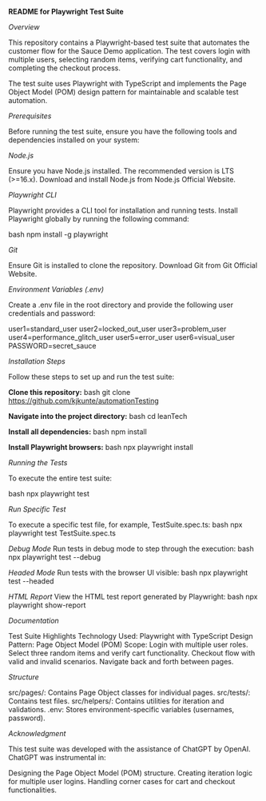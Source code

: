 **README for Playwright Test Suite**

_Overview_

This repository contains a Playwright-based test suite that automates the customer flow for the Sauce Demo application. The test covers login with multiple users, selecting random items, verifying cart functionality, and completing the checkout process.

The test suite uses Playwright with TypeScript and implements the Page Object Model (POM) design pattern for maintainable and scalable test automation.

_Prerequisites_

Before running the test suite, ensure you have the following tools and dependencies installed on your system:

_Node.js_

Ensure you have Node.js installed. The recommended version is LTS (>=16.x).
Download and install Node.js from Node.js Official Website.

_Playwright CLI_

Playwright provides a CLI tool for installation and running tests.
Install Playwright globally by running the following command:

bash
npm install -g playwright

_Git_

Ensure Git is installed to clone the repository.
Download Git from Git Official Website.

_Environment Variables (.env)_

Create a .env file in the root directory and provide the following user credentials and password:

user1=standard_user
user2=locked_out_user
user3=problem_user
user4=performance_glitch_user
user5=error_user
user6=visual_user
PASSWORD=secret_sauce

_Installation Steps_

Follow these steps to set up and run the test suite:

**Clone this repository:**
bash
git clone https://github.com/kjkunte/automationTesting

**Navigate into the project directory:**
bash
cd leanTech

**Install all dependencies:**
bash
npm install

**Install Playwright browsers:**
bash
npx playwright install

_Running the Tests_

To execute the entire test suite:

bash
npx playwright test

_Run Specific Test_

To execute a specific test file, for example, TestSuite.spec.ts:
bash
npx playwright test TestSuite.spec.ts

_Debug Mode_
Run tests in debug mode to step through the execution:
bash
npx playwright test --debug

_Headed Mode_
Run tests with the browser UI visible:
bash
npx playwright test --headed

_HTML Report_
View the HTML test report generated by Playwright:
bash
npx playwright show-report


_Documentation_

Test Suite Highlights
Technology Used: Playwright with TypeScript
Design Pattern: Page Object Model (POM)
Scope:
Login with multiple user roles.
Select three random items and verify cart functionality.
Checkout flow with valid and invalid scenarios.
Navigate back and forth between pages.

_Structure_

src/pages/: Contains Page Object classes for individual pages.
src/tests/: Contains test files.
src/helpers/: Contains utilities for iteration and validations.
.env: Stores environment-specific variables (usernames, password).

_Acknowledgment_

This test suite was developed with the assistance of ChatGPT by OpenAI. ChatGPT was instrumental in:

Designing the Page Object Model (POM) structure.
Creating iteration logic for multiple user logins.
Handling corner cases for cart and checkout functionalities.
